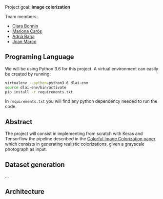 
Project goal: **Image colorization**

Team members:
* [Clara Bonnin](https://github.com/clarabonnin)
* [Mariona Carós](https://github.com/marionacaros)
* [Adrià Barja](https://github.com/adribarja)
* [Joan Marco](https://github.com/JMarcoRimmek)

## Programing Language
We will be using Python 3.6 for this project. A virtual environment can 
easily be created by running:
```bash
virtualenv --python=python3.6 dlai-env
source dlai-env/bin/activate
pip install -r requirements.txt
``` 

In `requirements.txt` you will find any python dependency needed
 to run the code.

## Abstract

The project will consist in implementing from scratch with Keras and
Tensorflow the pipeline described in the 
[Colorful Image Colorization paper](https://arxiv.org/pdf/1603.08511.pdf) which consists in generating realistic colorizations, given a grayscale photograph as input.

## Dataset generation

...

## Architecture
